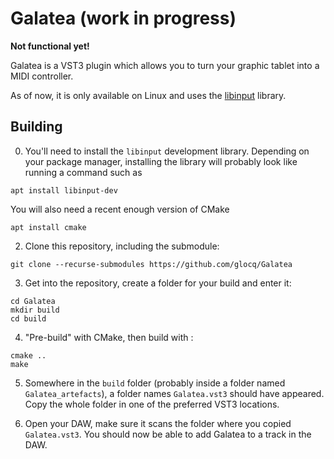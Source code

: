 Galatea (work in progress)
===========================

**Not functional yet!**

Galatea is a VST3 plugin which allows you to turn your graphic tablet into a MIDI controller.

As of now, it is only available on Linux and uses the [libinput](https://wayland.freedesktop.org/libinput/doc/latest/index.html) library.

Building
---------

0. You'll need to install the `libinput` development library. Depending on your package manager, installing the library will probably look like running a command such as
```
apt install libinput-dev
```
You will also need a recent enough version of CMake
```
apt install cmake
```

2. Clone this repository, including the submodule:
```
git clone --recurse-submodules https://github.com/glocq/Galatea
```

3. Get into the repository, create a folder for your build and enter it:
```
cd Galatea
mkdir build
cd build
```

4. "Pre-build" with CMake, then build with :
```
cmake ..
make
```

5. Somewhere in the `build` folder (probably inside a folder named `Galatea_artefacts`), a folder names `Galatea.vst3` should have appeared. Copy the whole folder in one of the preferred VST3 locations.

6. Open your DAW, make sure it scans the folder where you copied `Galatea.vst3`. You should now be able to add Galatea to a track in the DAW.

